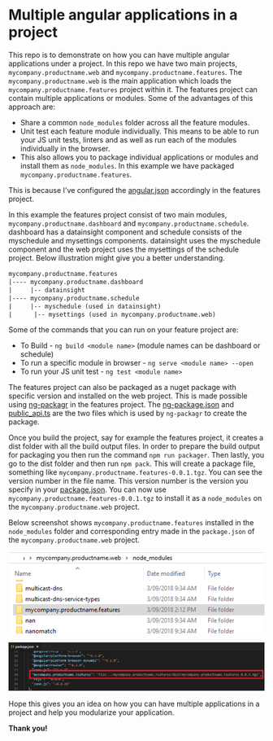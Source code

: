 # Multiple angular applications in a project

This repo is to demonstrate on how you can have multiple angular applications under a project. In this repo we have two main projects, `mycompany.productname.web` and `mycompany.productname.features`. The `mycompany.productname.web` is the main application which loads the `mycompany.productname.features` project within it. The features project can contain multiple applications or modules. Some of the advantages of this approach are:

* Share a common `node_modules` folder across all the feature modules.
* Unit test each feature module individually. This means to be able to run your JS unit tests, linters and as well as run each of the modules individually in the browser.
* This also allows you to package individual applications or modules and install them as `node_modules`. In this example we have packaged `mycompany.productname.features`.

This is because I've configured the [angular.json](https://github.com/kentmz/multiple-angular-apps/blob/master/mycompany.productname.features/angular.json) accordingly in the features project.

In this example the features project consist of two main modules, `mycompany.productname.dashboard` and `mycompany.productname.schedule`. dashboard has a datainsight component and schedule consists of the myschedule and mysettings components. datainsight uses the myschedule component and the web project uses the mysettings of the schedule project. Below illustration might give you a better understanding.

```
mycompany.productname.features
|---- mycompany.productname.dashboard
|	  |-- datainsight
|---- mycompany.productname.schedule
|	  |-- myschedule (used in datainsight)
|      |-- mysettings (used in mycompany.productname.web)
```
Some of the commands that you can run on your feature project are:

* To Build - `ng build <module name>` (module names can be dashboard or schedule)
* To run a specific module in browser - `ng serve <module name> --open` 
* To run your JS unit test - `ng test <module name>`

The features project can also be packaged as a nuget package with specific version and installed on the web project. This is made possible using [ng-packagr](https://www.npmjs.com/package/ng-packagr) in the features project. The [ng-package.json](https://github.com/kentmz/multiple-angular-apps/blob/master/mycompany.productname.features/ng-package.json) and [public_api.ts](https://github.com/kentmz/multiple-angular-apps/blob/master/mycompany.productname.features/public_api.ts) are the two files which is used by `ng-packagr` to create the package.

Once you build the project, say for example the features project, it creates a dist folder with all the build output files. In order to prepare the build output for packaging you then run the command `npm run packager`. Then lastly, you go to the dist folder and then run `npm pack`. This will create a package file, something like `mycompany.productname.features-0.0.1.tgz`. You can see the version number in the file name. This version number is the version you specify in your [package.json](https://github.com/kentmz/multiple-angular-apps/blob/master/mycompany.productname.features/package.json). You can now use `mycompany.productname.features-0.0.1.tgz` to install it as a `node_modules` on the `mycompany.productname.web` project.

Below screenshot shows `mycompany.productname.features` installed in the `node_modules` folder and corresponding entry made in the `package.json` of the `mycompany.productname.web` project.

![features project in node_modules](https://github.com/kentmz/multiple-angular-apps/blob/master/screenshots/node.png?raw=true)

![entry in package.json](https://github.com/kentmz/multiple-angular-apps/blob/master/screenshots/web-package-json.png?raw=true)

Hope this gives you an idea on how you can have multiple applications in a project and help you modularize your application.


**Thank you!**






